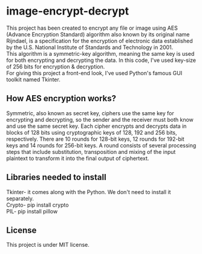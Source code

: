 # image-encrypt-decrypt
This project has been created to encrypt any file or image using AES (Advance Encryption Standard) algorithm  also known by its original name Rijndael, is a specification for the encryption of electronic data established by the U.S. National Institute of Standards and Technology in 2001.  <br/>
This algorithm is a symmetric-key algorithm, meaning the same key is used for both encrypting and decrypting the data. In this code, I've used key-size of 256 bits for encryption & decryption. <br/>
For giving this project a front-end look, I've used Python's famous GUI toolkit named Tkinter.

## How AES encryption works?
Symmetric, also known as secret key, ciphers use the same key for encrypting and decrypting, so the sender and the receiver must both know and use the same secret key. Each cipher encrypts and decrypts data in blocks of 128 bits using cryptographic keys of 128, 192 and 256 bits, respectively. There are 10 rounds for 128-bit keys, 12 rounds for 192-bit keys and 14 rounds for 256-bit keys. A round consists of several processing steps that include substitution, transposition and mixing of the input plaintext to transform it into the final output of ciphertext.

## Libraries needed to install
Tkinter- it comes along with the Python. We don't need to install it separately. <br/>
Crypto- pip install crypto <br/>
PIL- pip install pillow 

## License
This project is under MIT license.
